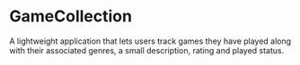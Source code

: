 # GameCollection
A lightweight application that lets users track games they have played along with their associated genres, a small description, rating and played status.
